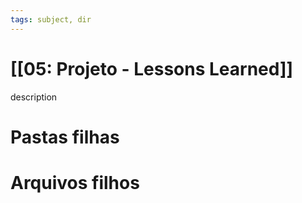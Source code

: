 ```yaml
---
tags: subject, dir
---
```


# [[05: Projeto - Lessons Learned]]

description

# Pastas filhas



# Arquivos filhos


